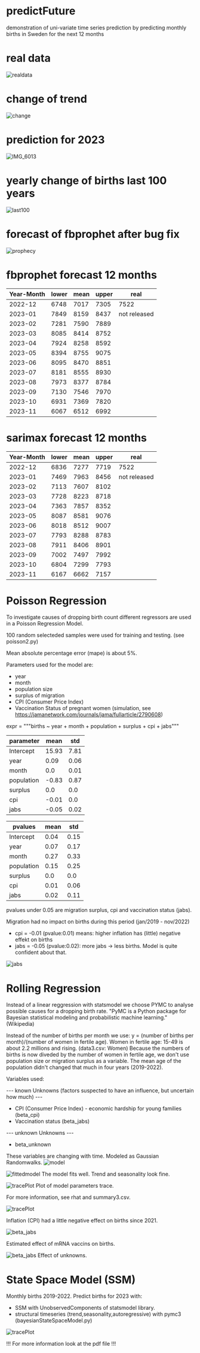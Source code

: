 # predictFuture
demonstration of uni-variate time series prediction by predicting monthly births in Sweden for the next 12 months 

# real data
![realdata](https://github.com/marl2en/predictFuture/blob/main/Live_births2019_2022.png)

# change of trend
![change](https://github.com/marl2en/predictFuture/blob/main/Change_of_trend.png)


# prediction for 2023
![IMG_6013](https://github.com/marl2en/predictFuture/blob/main/sarimaxPrediction_with_expSmoothing_trend.png)

# yearly change of births last 100 years
![last100](https://github.com/marl2en/predictFuture/blob/main/birthsPerYear1923_2022proc.png)

# forecast of fbprophet after bug fix
![prophecy](https://github.com/marl2en/predictFuture/blob/main/Prophecy_2023_without_bugs.png)

# fbprophet forecast 12 months
|Year-Month|  lower | mean | upper |  real |
|----------|--------|------|-------|-------|
|2022-12   |  6748  | 7017 |  7305 |  7522 |
|2023-01   |  7849  | 8159 |  8437 |  not released |
|2023-02   |  7281  | 7590 |  7889 |  |
|2023-03   |  8085  | 8414 |  8752 |  |
|2023-04   |  7924  | 8258 |  8592 |  |
|2023-05   |  8394  | 8755 |  9075 |  |
|2023-06   |  8095  | 8470 |  8851 |  |
|2023-07   |  8181  | 8555 |  8930 |  |
|2023-08   |  7973  | 8377 |  8784 |  |
|2023-09   |  7130  | 7546 |  7970 |  |
|2023-10   |  6931  | 7369 |  7820 |  |
|2023-11   |  6067  | 6512 |  6992 |  |

# sarimax forecast 12 months
|Year-Month|  lower | mean | upper |  real |
|----------|--------|------|-------|-------|
|2022-12   |  6836  |  7277|   7719|   7522 |
|2023-01   |  7469  |  7963|   8456|   not released|
|2023-02   |  7113  |  7607|   8102|  |
|2023-03   |  7728  |  8223|   8718|  |
|2023-04   |  7363  |  7857|   8352|  |
|2023-05   |  8087  |  8581|   9076|  |
|2023-06   |  8018  |  8512|   9007|  |
|2023-07   |  7793  |  8288|   8783|  |
|2023-08   |  7911  |  8406|   8901|  |
|2023-09   |  7002  |  7497|   7992|  |
|2023-10   |  6804  |  7299|   7793|  |
|2023-11   |  6167  |  6662|   7157|  |


# Poisson Regression

To investigate causes of dropping birth count different regressors are used in a Poisson Regression Model.

100 random selecteded samples were used for training and testing. (see poisson2.py)

Mean absolute percentage error (mape) is about 5%. 

Parameters used for the model are:
- year
- month
- population size
- surplus of migration
- CPI (Consumer Price Index)
- Vaccination Status of pregnant women (simulation, see https://jamanetwork.com/journals/jama/fullarticle/2790608)

expr = """births ~ year  + month + population + surplus + cpi + jabs"""

|parameter|  mean | std |
|----------|--------|------|
|Intercept   |  15.93  | 7.81|
|year   |  0.09 |  0.06|
|month   |  0.0  | 0.01|
|population   | -0.83 |  0.87|
|surplus   |  0.0  |  0.0|
|cpi   |  -0.01  |  0.0|
|jabs   |  -0.05  |  0.02|


|pvalues|  mean | std |
|----------|--------|------|
|Intercept   |  0.04  | 0.15|
|year   |  0.07 |  0.17|
|month   | 0.27 | 0.33|
|population   | 0.15 |  0.25|
|surplus   |  0.0  |  0.0|
|cpi   |  0.01 |  0.06|
|jabs   |  0.02  |  0.11|

pvalues under 0.05 are migration surplus, cpi and vaccination status (jabs). 

Migration had no impact on births during this period (jan/2019 - nov/2022)
- cpi = -0.01 (pvalue:0.01) means: higher inflation has (little) negative effekt on births
- jabs = -0.05 (pvalue:0.02): more jabs -> less births. Model is quite confident about that. 

![jabs](https://github.com/marl2en/predictFuture/blob/main/simulated_vaccination_status_pregnant.png)



# Rolling Regression
Instead of a linear reggression with statsmodel we choose PYMC to analyse possible causes for a dropping birth rate.
"PyMC is a Python package for Bayesian statistical modeling and probabilistic machine learning." (Wikipedia)

Instead of the number of births per month we use: y = (number of births per month)/(number of women in fertile age).
Women in fertile age: 15-49 is about 2.2 millions and rising. (data3.csv: Women)
Because the numbers of births is now diveded by the number of women in fertile age, we don't use population size or migration surplus as a variable. 
The mean age of the population didn't changed that much in four years (2019-2022). 

Variables used:

--- known Unknowns (factors suspected to have an influence, but uncertain how much) ---
- CPI (Consumer Price Index) - economic hardship for young families (beta_cpi)
- Vaccination status (beta_jabs)

--- unknown Unknowns ---
- beta_unknown

These variables are changing with time. Modeled as Gaussian Randomwalks.
![model](https://github.com/marl2en/predictFuture/blob/main/model2.png)

![fittedmodel](https://github.com/marl2en/predictFuture/blob/main/fittedModel.png)
The model fits well. Trend and seasonality look fine. 

![tracePlot](https://github.com/marl2en/predictFuture/blob/main/trace_plot.png)
Plot of model parameters trace. 

For more information, see rhat and summary3.csv.

![tracePlot](https://github.com/marl2en/predictFuture/blob/main/beta_cpi.png)


Inflation (CPI) had a little negative effect on births since 2021. 

![beta_jabs](https://github.com/marl2en/predictFuture/blob/main/beta_jabs.png)

Estimated effect of mRNA vaccins on births. 

![beta_jabs](https://github.com/marl2en/predictFuture/blob/main/beta_unknown.png)
Effect of unknowns. 


# State Space Model (SSM)
Monthly births 2019-2022. Predict births for 2023 with:
- SSM with UnobservedComponents of statsmodel library. 
- structural timeseries (trend,seasonality,autoregressive) with pymc3 (bayesianStateSpaceModel.py)

![tracePlot](https://github.com/marl2en/predictFuture/blob/main/ssm_bayesian_forecast2023viridisCI.png)






!!! For more information look at the pdf file !!!

